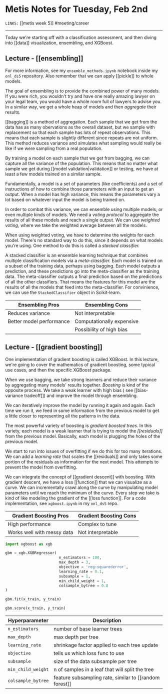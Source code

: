 # Metis Notes for Tuesday, Feb 2nd
`LINKS:` [[metis week 5]]
#meeting/career

---
Today we're starting off with a classification assessment, and then diving into [[data]] visualization, ensembling, and XGBoost. 

## Lecture - [[ensembling]]
For more information, see my `ensemble_methods.ipynb` notebook inside my `onl_ds5` repository. Also remember that we can apply [[pickle]] to whole models.

The goal of ensembling is to provide the combined power of many models. If you were rich, you wouldn't try and have one really amazing lawyer on your legal team, you would have a whole room full of lawyers to advise you. In a similar way, we get a whole heap of models and then *aggregate* their results. 

[[bagging]] is a method of aggregation. Each sample that we get from the data has as many obervations as the overall dataset, but we sample with replacement so that each sample has lots of repeat observations. This means that each sample is slightly different since repeats are not uniform. This method reduces variance and simulates what sampling would really be like if we were sampling from a real population. 

By training a model on each sample that we get from bagging, we can capture all the variance of the population. This means that no matter what sample we get during [[model validation|validation]] or testing, we have at least a few models trained on a similar sample. 

Fundamentally, a model is a set of parameters (like coefficients) and a set of instructions of how to combine those parameters with an input to get an output. When a model has high variance, this means the parameters vary a lot based on whatever input the model is being trained on. 

In order to combat this variance, we can ensemble using multiple models, or even multiple kinds of models. We need a *voting protocol* to aggregate the results of all these models and reach a single output. We can use *weighted voting,* where we take the weighted average between all the models. 

When using weighted voting, we have to determine the weights for each model. There's no standard way to do this, since it depends on what models you're using. One method to do this is called a *stacked classifier.*

A stacked classifier is an ensemble learning technique that combines multiple classification models via a *meta-classifier.* Each model is trained on a subset of the training data, perhaps using bagging. Each model outputs a prediction, and these predictions go into the meta-classifier as the training data. The meta-classifier outputs a final prediction based on the predictions of all the other classifiers. That means the features for this model are the results of all the models that feed into the meta-classifier. For convinience, we can use the `StackedClassifier` object in Scikit-learn. 


| Ensembling Pros          | Ensembling Cons           | 
| ------------------------ | ------------------------- |
| Reduces variance         | Not interpretable         |
| Better model performance | Computationally expensive |
|                          | Possibility of high bias  |

## Lecture -  [[gradient boosting]]
One implementation of gradient boosting is called XGBoost. In this lecture, we're going to cover the mathematics of gradient boosting, some typical use cases, and then the specific XGBoost package.

When we use bagging, we take strong learners and reduce their variance by aggregating many models' results together. *Boosting* is kind of the opposite process. We take a weak learner with high bias ( see [[bias-variance tradeoff]]) and improve the model through ensembling. 

We can iteratively improve the model by running it again and again. Each time we run it, we feed in some information from the previous model to get a little closer to representing all the patterns in the data. 

The most powerful variety of boosting is *gradient boosted trees.* In this variety, each model is a weak learner that is trying to model the *[[residuals]]* from the previous model. Basically, each model is plugging the holes of the previous model. 

We start to run into issues of overfitting if we do this for too many iterations. We can add a *learning rate* that scales the [[residuals]] and only takes some portion of the residuals as information for the next model. This attempts to prevent the model from overfitting. 

We can integrate the concept of [[gradient descent]] with boosting. With gradient descent, we have a loss [[function]] that we can visualize as a curve. We can incrementally crawl along the curve by manipulating model parameters until we reach the minimum of the curve. Every step we take is kind of like modeling the gradient of the [[loss function]]. For a code implementation, see `xgboost.ipynb` in my `onl_ds5` repo. 

| Gradient Boosting Pros     | Gradient Boosting Cons | 
| -------------------------- | ---------------------- |
| High performance           | Complex to tune        |
| Works well with messy data | Not interpretable      |


```python
import xgboost as xgb

gbm = xgb.XGBRegressor(
						n_estimators = 100,
						max_depth = 3,
						objective = 'reg:squarederror',
						learning_rate = 0.1,
						subsample = 1,
						min_child_weight = 1,
						colsample_bytree = 0.8
)

gbm.fit(x_train, y_train)

gbm.score(x_train, y_train)
```


| Hyperparameter     | Description                                            |
| ------------------ | ------------------------------------------------------ |
| `n_estimators`     | number of base learner trees                           |
| `max_depth`        | max depth per tree                                     |
| `learning_rate`    | shrinkage factor applied to each tree update           |
| `objective`        | tells us which loss func to use                        |
| `subsample`        | size of the data subsample per tree                    |
| `min_child_weight` | n of samples in a leaf that will split the tree        |
| `colsample_bytree` | feature subsampling rate, similar to [[random forest]] | 

